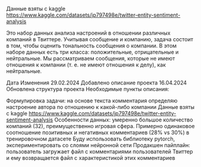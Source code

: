 Данные взяты с kaggle https://www.kaggle.com/datasets/jp797498e/twitter-entity-sentiment-analysis

Это набор данных анализа настроений в отношении различных компаний в Твиттере. Учитывая сообщение и компанию, задача состоит в том, чтобы оценить тональность сообщения о компании. В этом наборе данных есть три класса: положительные, отрицательные и нейтральные. Мы рассматриваем сообщения, которые не имеют отношения к компании (т. е. не имеют отношения к делу), как нейтральные.

Дата Изменения
29.02.2024 Добавлено описание проекта
16.04.2024 Обновлена структура проекта
Необходимые пункты описания:

Формулировка задачи: на основе текста комментария определяю настроение автора по отношению к какой-либо компании
Данные взяты с kaggle https://www.kaggle.com/datasets/jp797498e/twitter-entity-sentiment-analysis Особенности данных: умеренно большое количество компаний (32), преимущественно игровая сфера. Примерно одинаковое соотношение позитивных и негативных комментариев (28% vs 30%) в тренировочном датасете
Буду использовать библиотеку pytorch, экспериментировать со слоями нейронной сети
Продакшен пайплайн: пользователь загружает файл с комментариями пользователей Твиттер и ему возвращается файл с характеристикой этих комментариев

